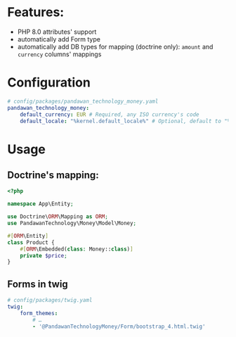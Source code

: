 # Features:
- PHP 8.0 attributes' support
- automatically add Form type
- automatically add DB types for mapping (doctrine only): `amount` and `currency` columns' mappings

# Configuration
```yaml
# config/packages/pandawan_technology_money.yaml
pandawan_technology_money:
    default_currency: EUR # Required, any ISO currency's code
    default_locale: "%kernel.default_locale%" # Optional, default to "%kernel.default_locale%"
```

# Usage
## Doctrine's mapping:
```php
<?php

namespace App\Entity;

use Doctrine\ORM\Mapping as ORM;
use PandawanTechnology\Money\Model\Money;

#[ORM\Entity]
class Product {
    #[ORM\Embedded(class: Money::class)]
    private $price;
} 
```

## Forms in twig
```yaml
# config/packages/twig.yaml
twig:
    form_themes:
        # …
        - '@PandawanTechnologyMoney/Form/bootstrap_4.html.twig'
```